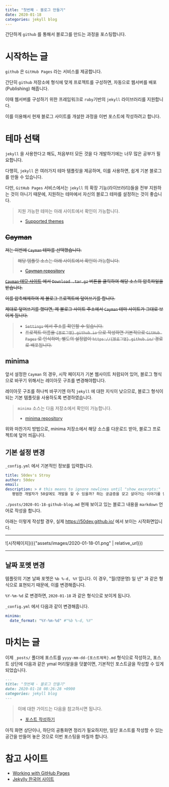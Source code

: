 ```yaml
---
title: "첫번째 - 블로그 만들기"
date: 2020-01-18
categories: jekyll blog
---
```


간단하게 `github` 를 통해서 블로그를 만드는 과정을 포스팅합니다.  



# 시작하는 글

 `github` 은 `GitHub Pages` 라는 서비스를 제공합니다.

간단히 `github` 저장소에 형식에 맞게 프로젝트를 구성하면, 자동으로 웹서버를 배포(Publishing) 해줍니다.

이때  웹서버를 구성하기 위한 프레임워크로 `ruby`기반의 `jekyll` 라이브러리를 지원합니다.

이를 이용해서 현재 블로그 사이트를 개설한 과정을 이번 포스트에 작성하려고 합니다.



# 테마 선택

`jekyll` 을 사용한다고 해도, 처음부터 모든 것을 다 개발하기에는 너무 많은 공부가 필요합니다.

다행히, `jekyll` 은 여러가지 테마 템플릿을 제공하며, 이를 사용하면, 쉽게 기본 블로그를 만들 수 있습니다.

다만, `GitHub Pages` 서비스에서는 `jekyll` 의 확장 기능(라이브러리)들을 전부 지원하는 것이 아니기 때문에, 지원하는 테마에서 자신의 블로그 테마를 설정하는 것이 좋습니다.

> 지원 가능한 테마는 아래 사이트에서 확인이 가능합니다.
>
> - [Supported themes](https://pages.github.com/themes/)



## ~~Cayman~~

~~저는 이번에 `Cayman` 테마를 선택했습니다.~~

> ~~해당 템플릿 소스는 아래 사이트에서 확인이 가능합니다.~~
>
> - ~~[Cayman repository](https://github.com/pages-themes/cayman)~~



~~[ `Cayman` 데모 사이트](https://pages-themes.github.io/cayman/) 에서 `Download .tar.gz` 버튼을 클릭하여 해당 소스의 압축파일을 받습니다.~~

~~이를 압축해제하여 제 블로그 프로젝트에 덮어쓰기를 합니다.~~



~~제대로 덮어쓰기를 했다면, 제 블로그 사이트 주소에서 `Cayman` 테마 사이트가 그대로 보이게 됩니다.~~

> - ~~`Settings` 에서 주소를 확인할 수 있습니다.~~
> - ~~프로젝트 이름을 `{블로그명}.github.io` 으로 작성하면 기본적으로 `GitHub Pages` 로 인식하며, 별도의 설정없이 `https://{블로그명}.github.io/` 경로로 배포됩니다.~~



## minima

 앞서 설정한 `Cayman` 의 경우, 시작 페이지가 기본 웹사이트 처럼되어 있어, 블로그 형식으로 바꾸기 위해서는 레이아웃 구조를 변경해야합니다. 

레이아웃 구조를 하나씩 바꾸기엔 아직 `jekyll` 에 대한 지식이 낮으므로, 블로그 형식이 되는 기본 템플릿을 사용하도록 변경하였습니다.

> `minima` 소스는 다음 저장소에서 확인이 가능합니다.
>
> - [minima repository](https://github.com/jekyll/minima)



위와 마찬가지 방법으로, minima 저장소에서 해당 소스를 다운로드 받아, 블로그 프로젝트에 덮어 씌웁니다.



## 기본 설정 변경

`_config.yml` 에서 기본적인 정보를 입력합니다.

```yml
title: 50dev's Stroy
author: 50dev
email: 
description: > # this means to ignore newlines until "show_excerpts:"
   평범한 개발자가 50살에도 개발을 할 수 있을까? 하는 궁금증을 갖고 살아가는 이야기를 담는 블로그입니다.
```



`./posts/2020-01-18-github-blog.md` 현재 보이고 있는 블로그 내용을 `markdown` 언어로 작성을 합니다.



아래는 이렇게 작성할 경우, 실제 <https://50dev.github.io/> 에서 보이는 시작화면입니다.

---

![시작페이지]({{"assets/images/2020-01-18-01.png" | relative_url}})

---



## 날짜 포멧 변경

템플릿의 기본 날짜 포멧은 `%b %-d, %Y` 입니다. 이 경우, "월(영문명) 일 년" 과 같은 형식으로 표현되기 때문에, 이를 변경해줍니다.

`%Y-%m-%d` 로 변경하면, `2020-01-18` 과 같은 형식으로 보이게 됩니다. 

`_config.yml` 에서 다음과 같이 변경해줍니다.

```yml
minima:
  date_format: "%Y-%m-%d" #"%b %-d, %Y"
```



# 마치는 글

이제 `_posts/` 폴더에 포스트를 `yyyy-mm-dd-{포스트제목}.md` 형식으로 작성하고, 포스트 상단에 다음과 같은 ymal 머리말을을 덧붙이면, 기본적인 포스트글을 작성할 수 있게 되었습니다.

```markdown
---
title: "첫번째 - 블로그 만들기"
date: 2020-01-18 08:26:28 +0900
categories: jekyll blog
---
```

> 이에 대한 가이드는 다음을 참고하시면 됩니다.
>
> - [포스트 작성하기](https://jekyllrb-ko.github.io/docs/posts/)



아직 화면 상단이나, 하단의 공통화면 정리가 필요하지만, 일단 포스트를 작성할 수 있는 공간을 만들어 놓은 것으로 이번 포스팅을 마칠까 합니다.



# 참고 사이트

- [Working with GitHub Pages](https://help.github.com/en/github/working-with-github-pages)
- [Jekylly 한국어 사이트](https://jekyllrb-ko.github.io/)
